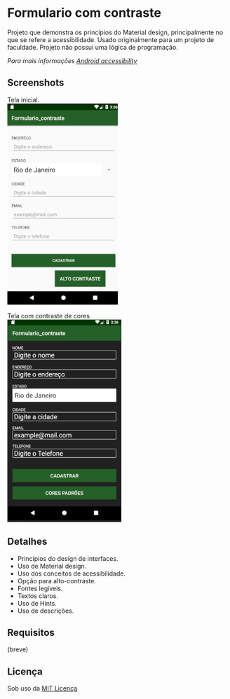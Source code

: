 # Formulario com contraste
Projeto que demonstra os princípios do Material design, principalmente no que se refere a acessibilidade. Usado originalmente para um projeto de faculdade. Projeto não possui uma lógica de programação.

*Para mais informações [Android accessibility](https://developer.android.com/guide/topics/ui/accessibility/apps.html#label-ui)*

## Screenshots
Tela inicial.  
![tela inicial](screenshots/tela_contraste_semContraste.png)

Tela com contraste de cores  
![tela com contraste](screenshots/tela_contraste_2.png)

## Detalhes
+ Princípios do design de interfaces.
+ Uso de Material design.
+ Uso dos conceitos de acessibilidade.
+ Opção para alto-contraste.
+ Fontes legíveis.
+ Textos claros.
+ Uso de Hints.
+ Uso de descrições.

## Requisitos
(breve)

## Licença
Sob uso da [MIT Licença](https://github.com/Nabucodono5or/Formulario_contraste/blob/master/LICENSE)
